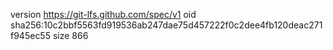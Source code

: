 version https://git-lfs.github.com/spec/v1
oid sha256:10c2bbf5563fd919536ab247dae75d457222f0c2dee4fb120deac271f945ec55
size 866
